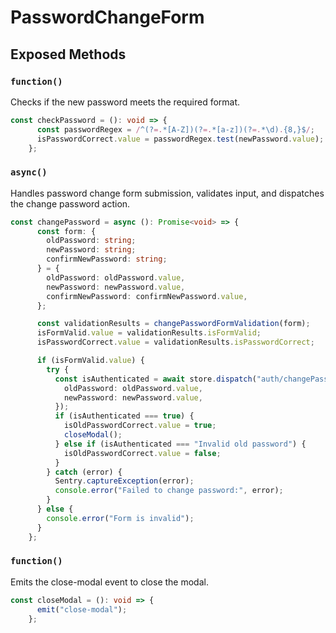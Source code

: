 # PasswordChangeForm

## Exposed Methods

### `function()`
Checks if the new password meets the required format.

```ts
const checkPassword = (): void => {
      const passwordRegex = /^(?=.*[A-Z])(?=.*[a-z])(?=.*\d).{8,}$/;
      isPasswordCorrect.value = passwordRegex.test(newPassword.value);
    };
```

### `async()`
Handles password change form submission, validates input, and dispatches the change password action.

```ts
const changePassword = async (): Promise<void> => {
      const form: {
        oldPassword: string;
        newPassword: string;
        confirmNewPassword: string;
      } = {
        oldPassword: oldPassword.value,
        newPassword: newPassword.value,
        confirmNewPassword: confirmNewPassword.value,
      };

      const validationResults = changePasswordFormValidation(form);
      isFormValid.value = validationResults.isFormValid;
      isPasswordCorrect.value = validationResults.isPasswordCorrect;

      if (isFormValid.value) {
        try {
          const isAuthenticated = await store.dispatch("auth/changePassword", {
            oldPassword: oldPassword.value,
            newPassword: newPassword.value,
          });
          if (isAuthenticated === true) {
            isOldPasswordCorrect.value = true;
            closeModal();
          } else if (isAuthenticated === "Invalid old password") {
            isOldPasswordCorrect.value = false;
          }
        } catch (error) {
          Sentry.captureException(error);
          console.error("Failed to change password:", error);
        }
      } else {
        console.error("Form is invalid");
      }
    };
```

### `function()`
Emits the close-modal event to close the modal.

```ts
const closeModal = (): void => {
      emit("close-modal");
    };
```
